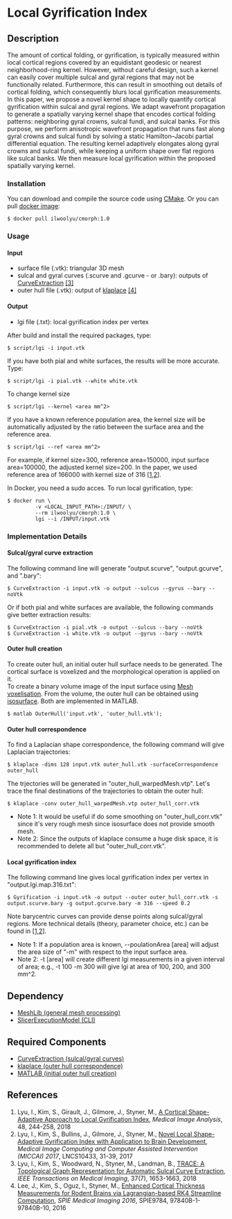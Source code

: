 # Local Gyrification Index

## Description
The amount of cortical folding, or gyrification, is typically measured within local cortical regions covered by an equidistant geodesic or nearest neighborhood-ring kernel. However, without careful design, such a kernel can easily cover multiple sulcal and gyral regions that may not be functionally related. Furthermore, this can result in smoothing out details of cortical folding, which consequently blurs local gyrification measurements. In this paper, we propose a novel kernel shape to locally quantify cortical gyrification within sulcal and gyral regions. We adapt wavefront propagation to generate a spatially varying kernel shape that encodes cortical folding patterns: neighboring gyral crowns, sulcal fundi, and sulcal banks. For this purpose, we perform anisotropic wavefront propagation that runs fast along gyral crowns and sulcal fundi by solving a static Hamilton–Jacobi partial differential equation. The resulting kernel adaptively elongates along gyral crowns and sulcal fundi, while keeping a uniform shape over flat regions like sulcal banks. We then measure local gyrification within the proposed spatially varying kernel.
### Installation
You can download and compile the source code using <a href="https://cmake.org/">CMake</a>. Or you can pull <a href="https://hub.docker.com/r/ilwoolyu/cmorph/">docker image</a>:
```
$ docker pull ilwoolyu/cmorph:1.0
```
### Usage
#### Input
* surface file (.vtk): triangular 3D mesh
* sulcal and gyral curves (.scurve and .gcurve - or .bary): outputs of <a href="https://github.com/ilwoolyu/CurveExtraction">CurveExtraction</a> [[3]](#ref3)
* outer hull file (.vtk): output of <a href="https://github.com/ilwoolyu/klaplace">klaplace</a> [[4]](#ref4)
#### Output
* lgi file (.txt): local gyrification index per vertex

After build and install the required packages, type:
```
$ script/lgi -i input.vtk
```
If you have both pial and white surfaces, the results will be more accurate. Type:
```
$ script/lgi -i pial.vtk --white white.vtk
```
To change kernel size
```
$ script/lgi --kernel <area mm^2>
```
If you have a known reference population area, the kernel size will be automatically adjusted by the ratio between the surface area and the reference area.
```
$ script/lgi --ref <area mm^2>
```
For example, if kernel size=300, reference area=150000, input surface area=100000, the adjusted kernel size=200. In the paper, we used reference area of 166000 with kernel size of 316 [[1](#ref1),[2](#ref2)].

In Docker, you need a sudo acces. To run local gyrification, type:
```
$ docker run \
         -v <LOCAL_INPUT_PATH>:/INPUT/ \
         --rm ilwoolyu/cmorph:1.0 \
         lgi --i /INPUT/input.vtk
```
### Implementation Details
#### Sulcal/gyral curve extraction
The following command line will generate "output.scurve", "output.gcurve", and ".bary":<br />
```
$ CurveExtraction -i input.vtk -o output --sulcus --gyrus --bary --noVtk
```
Or if both pial and white surfaces are available, the following commands give better extraction results:<br />
```
$ CurveExtraction -i pial.vtk -o output --sulcus --bary --noVtk
$ CurveExtraction -i white.vtk -o output --gyrus --bary --noVtk
```
#### Outer hull creation
To create outer hull, an initial outer hull surface needs to be generated. The cortical surface is voxelized and the morphological operation is applied on it.<br />
To create a binary volume image of the input surface using <a href="https://www.mathworks.com/matlabcentral/fileexchange/27390-mesh-voxelisation">Mesh voxelisation</a>. From the volume, the outer hull can be obtained using <a href="https://www.mathworks.com/help/matlab/ref/isosurface.html">isosurface</a>. Both are implemented in MATLAB.<br />
```
$ matlab OuterHull('input.vtk', 'outer_hull.vtk');
```
#### Outer hull correspondence
To find a Laplacian shape correspondence, the following command will give Laplacian trajectories:<br />
```
$ klaplace -dims 128 input.vtk outer_hull.vtk -surfaceCorrespondence outer_hull
```
The trjectories will be generated in "outer_hull_warpedMesh.vtp".
Let's trace the final destinations of the trajectories to obtain the outer hull:<br />
```
$ klaplace -conv outer_hull_warpedMesh.vtp outer_hull_corr.vtk
```
* Note 1: It would be useful if do some smoothing on "outer_hull_corr.vtk" since it's very rough mesh since isosurface does not provide smooth mesh.
* Note 2: Since the outputs of klaplace consume a huge disk space, it is recommended to delete all but "outer_hull_corr.vtk".<br />
#### Local gyrification index
The following command line gives local gyrification index per vertex in "output.lgi.map.316.txt":
```
$ Gyrification -i input.vtk -o output --outer outer_hull_corr.vtk -s output.scurve.bary -g output.gcurve.bary -m 316 --speed 0.2
```
Note barycentric curves can provide dense points along sulcal/gyral regions.
More technical details (theory, parameter choice, etc.) can be found in [[1](#ref1),[2](#ref2)].<br />
* Note 1: If a population area is known, --poulationArea [area] will adjust the area size of "-m" with respect to the input surface area.
* Note 2: -t [area] will create different lgi measurements in a given interval of area; e.g., -t 100 -m 300 will give lgi at area of 100, 200, and 300 mm^2.
## Dependency
* <a href="https://github.com/ilwoolyu/MeshLib">MeshLib (general mesh processing)</a><br />
* <a href="https://github.com/Slicer/SlicerExecutionModel">SlicerExecutionModel (CLI)</a>

## Required Components
* <a href="https://github.com/ilwoolyu/CurveExtraction">CurveExtraction (sulcal/gyral curves)</a>
* <a href="https://github.com/ilwoolyu/klaplace">klaplace (outer hull correspondence)</a>
* <a href="https://www.mathworks.com/products/matlab.html">MATLAB (initial outer hull creation)</a>

## References
<ol>
<li><a id="ref1"></a>Lyu, I., Kim, S., Girault, J., Gilmore, J., Styner, M., <a href="https://doi.org/10.1016/j.media.2018.06.009">A Cortical Shape-Adaptive Approach to Local Gyrification Index</a>, <i>Medical Image Analysis</i>, 48, 244-258, 2018
<li><a id="ref2"></a>Lyu, I., Kim, S., Bullins, J., Gilmore, J., Styner, M., <a href="http://dx.doi.org/10.1007/978-3-319-66182-7_4">Novel Local Shape-Adaptive Gyrification Index with Application to Brain Development</a>, <i>Medical Image Computing and Computer Assisted Intervention (MICCAI) 2017</i>, LNCS10433, 31-39, 2017
<li><a id="ref3"></a>Lyu, I., Kim, S., Woodward, N., Styner, M., Landman, B., <a href="http://dx.doi.org/10.1109/TMI.2017.2787589">TRACE: A Topological Graph Representation for Automatic Sulcal Curve Extraction</a>, <i>IEEE Transactions on Medical Imaging</i>, 37(7), 1653-1663, 2018</li>
<li><a id="ref4"></a>Lee, J., Kim, S., Oguz, I., Styner, M., <a href="http://dx.doi.org/10.1117/12.2216420">Enhanced Cortical Thickness Measurements for Rodent Brains via Lagrangian-based RK4 Streamline Computation</a>, <i>SPIE Medical Imaging 2016</i>, SPIE9784, 97840B-1-97840B-10, 2016</li>
</ol>
